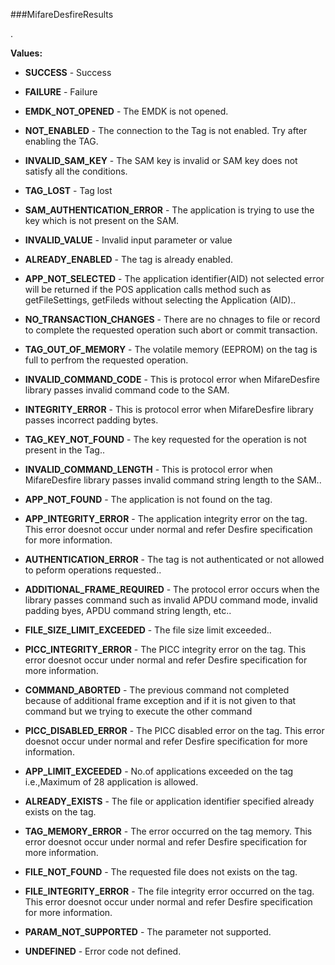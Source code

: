 ###MifareDesfireResults

.

**Values:**

* **SUCCESS** - Success

* **FAILURE** - Failure

* **EMDK_NOT_OPENED** - The EMDK is not opened.

* **NOT_ENABLED** - The connection to the Tag is not enabled. Try after enabling the TAG.

* **INVALID_SAM_KEY** - The SAM key is invalid or SAM key does not satisfy all the conditions.

* **TAG_LOST** - Tag lost

* **SAM_AUTHENTICATION_ERROR** - The application is trying to use the key which is not present on the SAM.

* **INVALID_VALUE** - Invalid input parameter or value

* **ALREADY_ENABLED** - The tag is already enabled.

* **APP_NOT_SELECTED** - The application identifier(AID) not selected error will be returned if
 the POS application calls method such as getFileSettings, getFileds
 without selecting the Application (AID)..

* **NO_TRANSACTION_CHANGES** - There are no chnages to file or record to complete the requested
 operation such abort or commit transaction.

* **TAG_OUT_OF_MEMORY** - The volatile memory (EEPROM) on the tag is full to perfrom the requested
 operation.

* **INVALID_COMMAND_CODE** - This is protocol error when MifareDesfire library passes invalid command
 code to the SAM.

* **INTEGRITY_ERROR** - This is protocol error when MifareDesfire library passes incorrect
 padding bytes.

* **TAG_KEY_NOT_FOUND** - The key requested for the operation is not present in the Tag..

* **INVALID_COMMAND_LENGTH** - This is protocol error when MifareDesfire library passes invalid command
 string length to the SAM..

* **APP_NOT_FOUND** - The application is not found on the tag.

* **APP_INTEGRITY_ERROR** - The application integrity error on the tag. This error doesnot occur
 under normal and refer Desfire specification for more information.

* **AUTHENTICATION_ERROR** - The tag is not authenticated or not allowed to peform operations
 requested..

* **ADDITIONAL_FRAME_REQUIRED** - The protocol error occurs when the library passes command such as invalid
 APDU command mode, invalid padding byes, APDU command string length,
 etc..

* **FILE_SIZE_LIMIT_EXCEEDED** - The file size limit exceeded..

* **PICC_INTEGRITY_ERROR** - The PICC integrity error on the tag. This error doesnot occur under
 normal and refer Desfire specification for more information.

* **COMMAND_ABORTED** - The previous command not completed because of additional frame exception
 and if it is not given to that command but we trying to execute the other
 command

* **PICC_DISABLED_ERROR** - The PICC disabled error on the tag. This error doesnot occur under normal
 and refer Desfire specification for more information.

* **APP_LIMIT_EXCEEDED** - No.of applications exceeded on the tag i.e.,Maximum of 28 application is
 allowed.

* **ALREADY_EXISTS** - The file or application identifier specified already exists on the tag.

* **TAG_MEMORY_ERROR** - The error occurred on the tag memory. This error doesnot occur under
 normal and refer Desfire specification for more information.

* **FILE_NOT_FOUND** - The requested file does not exists on the tag.

* **FILE_INTEGRITY_ERROR** - The file integrity error occurred on the tag. This error doesnot occur
 under normal and refer Desfire specification for more information.

* **PARAM_NOT_SUPPORTED** - The parameter not supported.

* **UNDEFINED** - Error code not defined.

